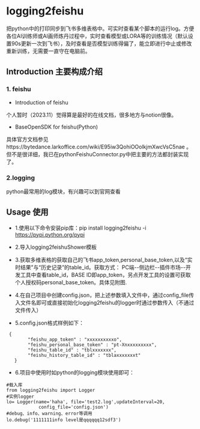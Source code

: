 # logging2feishu
把python中的打印同步到飞书多维表格中。可实时查看某个脚本的运行log。方便各位AI训练师或AI画师炼丹过程中，实时查看模型或LORA等的训练情况（默认设置90s更新一次到飞书），及时查看是否模型训练得偏了，能立即进行中止或修改重新训练，无需要一直守在电脑前。

## Introduction 主要构成介绍

### 1. feishu

- Introduction of feishu

个人暂时（2023.11）觉得算是最好的在线文档，很多地方与notion很像。

- BaseOpenSDK for feishu(Python)

具体官方文档参见https://bytedance.larkoffice.com/wiki/E95iw3QohiOOolkjmXwcVsC5nae   。但不是很详细，我已在pythonFeishuConnector.py中把主要的方法都封装实现了。

### 2.logging

python最常用的log模块，有兴趣可以到官网查看



## Usage 使用

- 1.使用以下命令安装pip库：pip install logging2feishu -i https://pypi.python.org/pypi
  
- 2.导入logging2feishuShower模板  
  
- 3.获取多维表格的获取自己的飞书app_token,personal_base_token,以及“实时结果”与“历史记录”的table_id。获取方式： PC端--侧边栏--插件市场--开发工具中查看table_id，BASE ID即app_token，另点开发工具的设置可获取个人授权码personal_base_token。具体见附图.
  
- 4.在自己项目中创建config.json，把上述参数填入文件中，通过config_file传入文件名即可或直接初始化logging2feishu的logger时通过参数传入（不通过文件传入）
  
- 5.config.json格式样例如下：
```
 {
        "feishu_app_token" : "xxxxxxxxxxo",
        "feishu_personal_base_token" : "pt-Xnxxxxxxxxx",
        "feishu_table_id" : "tblxxxxxxx",
        "feishu_history_table_id" : "tblaxxxxxxxt"
   }
```
- 6.项目中使用时如python的logging模块使用即可：
```
#载入库
from logging2feishu import Logger
#实例logger
lo= Logger(name='haha', file='test2.log',updateInterval=20,
            config_file='config.json')
#debug、info、warning、error等调用  
lo.debug('1111111info level是qqqqqq12sdf3')
```
